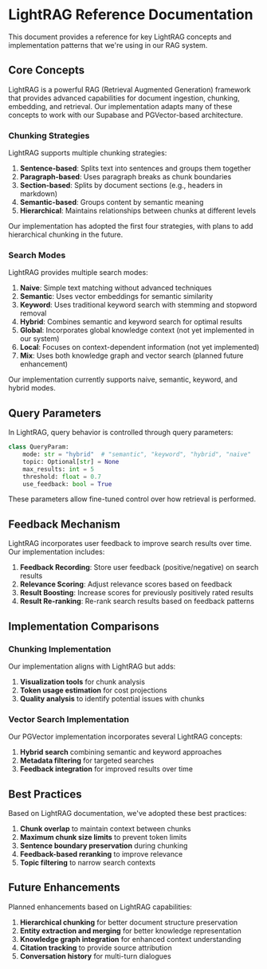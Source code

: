 
# LightRAG Reference Documentation

This document provides a reference for key LightRAG concepts and implementation patterns that we're using in our RAG system.

## Core Concepts

LightRAG is a powerful RAG (Retrieval Augmented Generation) framework that provides advanced capabilities for document ingestion, chunking, embedding, and retrieval. Our implementation adapts many of these concepts to work with our Supabase and PGVector-based architecture.

### Chunking Strategies

LightRAG supports multiple chunking strategies:

1. **Sentence-based**: Splits text into sentences and groups them together
2. **Paragraph-based**: Uses paragraph breaks as chunk boundaries
3. **Section-based**: Splits by document sections (e.g., headers in markdown)
4. **Semantic-based**: Groups content by semantic meaning
5. **Hierarchical**: Maintains relationships between chunks at different levels

Our implementation has adopted the first four strategies, with plans to add hierarchical chunking in the future.

### Search Modes

LightRAG provides multiple search modes:

1. **Naive**: Simple text matching without advanced techniques
2. **Semantic**: Uses vector embeddings for semantic similarity
3. **Keyword**: Uses traditional keyword search with stemming and stopword removal
4. **Hybrid**: Combines semantic and keyword search for optimal results
5. **Global**: Incorporates global knowledge context (not yet implemented in our system)
6. **Local**: Focuses on context-dependent information (not yet implemented)
7. **Mix**: Uses both knowledge graph and vector search (planned future enhancement)

Our implementation currently supports naive, semantic, keyword, and hybrid modes.

## Query Parameters

In LightRAG, query behavior is controlled through query parameters:

```python
class QueryParam:
    mode: str = "hybrid"  # "semantic", "keyword", "hybrid", "naive"
    topic: Optional[str] = None
    max_results: int = 5
    threshold: float = 0.7
    use_feedback: bool = True
```

These parameters allow fine-tuned control over how retrieval is performed.

## Feedback Mechanism

LightRAG incorporates user feedback to improve search results over time. Our implementation includes:

1. **Feedback Recording**: Store user feedback (positive/negative) on search results
2. **Relevance Scoring**: Adjust relevance scores based on feedback
3. **Result Boosting**: Increase scores for previously positively rated results
4. **Result Re-ranking**: Re-rank search results based on feedback patterns

## Implementation Comparisons

### Chunking Implementation

Our implementation aligns with LightRAG but adds:

1. **Visualization tools** for chunk analysis
2. **Token usage estimation** for cost projections
3. **Quality analysis** to identify potential issues with chunks

### Vector Search Implementation

Our PGVector implementation incorporates several LightRAG concepts:

1. **Hybrid search** combining semantic and keyword approaches
2. **Metadata filtering** for targeted searches
3. **Feedback integration** for improved results over time

## Best Practices

Based on LightRAG documentation, we've adopted these best practices:

1. **Chunk overlap** to maintain context between chunks
2. **Maximum chunk size limits** to prevent token limits
3. **Sentence boundary preservation** during chunking
4. **Feedback-based reranking** to improve relevance
5. **Topic filtering** to narrow search contexts

## Future Enhancements

Planned enhancements based on LightRAG capabilities:

1. **Hierarchical chunking** for better document structure preservation
2. **Entity extraction and merging** for better knowledge representation
3. **Knowledge graph integration** for enhanced context understanding
4. **Citation tracking** to provide source attribution
5. **Conversation history** for multi-turn dialogues

